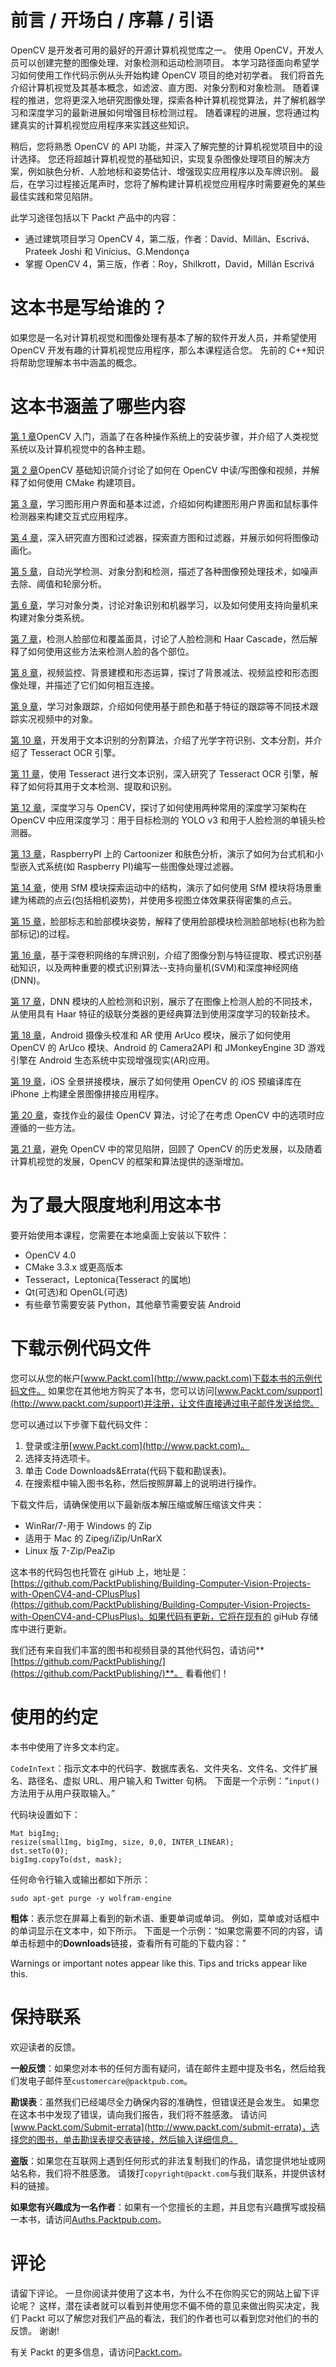 # 前言 / 开场白 / 序幕 / 引语

OpenCV 是开发者可用的最好的开源计算机视觉库之一。 使用 OpenCV，开发人员可以创建完整的图像处理、对象检测和运动检测项目。 本学习路径面向希望学习如何使用工作代码示例从头开始构建 OpenCV 项目的绝对初学者。 我们将首先介绍计算机视觉及其基本概念，如滤波、直方图、对象分割和对象检测。 随着课程的推进，您将更深入地研究图像处理，探索各种计算机视觉算法，并了解机器学习和深度学习的最新进展如何增强目标检测过程。 随着课程的进展，您将通过构建真实的计算机视觉应用程序来实践这些知识。

稍后，您将熟悉 OpenCV 的 API 功能，并深入了解完整的计算机视觉项目中的设计选择。 您还将超越计算机视觉的基础知识，实现复杂图像处理项目的解决方案，例如肤色分析、人脸地标和姿势估计、增强现实应用程序以及车牌识别。 最后，在学习过程接近尾声时，您将了解构建计算机视觉应用程序时需要避免的某些最佳实践和常见陷阱。

此学习途径包括以下 Packt 产品中的内容：

*   通过建筑项目学习 OpenCV 4，第二版，作者：David、Millán、Escrivá、Prateek Joshi 和 Vinícius、G.Mendonça
*   掌握 OpenCV 4，第三版，作者：Roy，Shilkrott，David，Millán Escrivá

# 这本书是写给谁的？

如果您是一名对计算机视觉和图像处理有基本了解的软件开发人员，并希望使用 OpenCV 开发有趣的计算机视觉应用程序，那么本课程适合您。 先前的 C++知识将帮助您理解本书中涵盖的概念。

# 这本书涵盖了哪些内容

[第 1 章](https://cdp.packtpub.com/buildingcomputervisionprojectswithopencv4andcplusplus/wp-admin/post.php?post=79&action=edit)OpenCV 入门，涵盖了在各种操作系统上的安装步骤，并介绍了人类视觉系统以及计算机视觉中的各种主题。

[第 2 章](https://cdp.packtpub.com/buildingcomputervisionprojectswithopencv4andcplusplus/wp-admin/post.php?post=80&action=edit)OpenCV 基础知识简介讨论了如何在 OpenCV 中读/写图像和视频，并解释了如何使用 CMake 构建项目。

[第 3 章](https://cdp.packtpub.com/buildingcomputervisionprojectswithopencv4andcplusplus/wp-admin/post.php?post=76&action=edit)，学习图形用户界面和基本过滤，介绍如何构建图形用户界面和鼠标事件检测器来构建交互式应用程序。

[第 4 章](https://cdp.packtpub.com/buildingcomputervisionprojectswithopencv4andcplusplus/wp-admin/post.php?post=75&action=edit)，深入研究直方图和过滤器，探索直方图和过滤器，并展示如何将图像动画化。

[第 5 章](https://cdp.packtpub.com/buildingcomputervisionprojectswithopencv4andcplusplus/wp-admin/post.php?post=78&action=edit)，自动光学检测、对象分割和检测，描述了各种图像预处理技术，如噪声去除、阈值和轮廓分析。

[第 6 章](https://cdp.packtpub.com/buildingcomputervisionprojectswithopencv4andcplusplus/wp-admin/post.php?post=73&action=edit)，学习对象分类，讨论对象识别和机器学习，以及如何使用支持向量机来构建对象分类系统。

[第 7 章](https://cdp.packtpub.com/buildingcomputervisionprojectswithopencv4andcplusplus/wp-admin/post.php?post=77&action=edit)，检测人脸部位和覆盖面具，讨论了人脸检测和 Haar Cascade，然后解释了如何使用这些方法来检测人脸的各个部位。

[第 8 章](https://cdp.packtpub.com/buildingcomputervisionprojectswithopencv4andcplusplus/wp-admin/post.php?post=70&action=edit)，视频监控、背景建模和形态运算，探讨了背景减法、视频监控和形态图像处理，并描述了它们如何相互连接。

[第 9 章](https://cdp.packtpub.com/buildingcomputervisionprojectswithopencv4andcplusplus/wp-admin/post.php?post=74&action=edit)，学习对象跟踪，介绍如何使用基于颜色和基于特征的跟踪等不同技术跟踪实况视频中的对象。

[第 10 章](https://cdp.packtpub.com/buildingcomputervisionprojectswithopencv4andcplusplus/wp-admin/post.php?post=72&action=edit)，开发用于文本识别的分割算法，介绍了光学字符识别、文本分割，并介绍了 Tesseract OCR 引擎。

[第 11 章](https://cdp.packtpub.com/buildingcomputervisionprojectswithopencv4andcplusplus/wp-admin/post.php?post=71&action=edit)，使用 Tesseract 进行文本识别，深入研究了 Tesseract OCR 引擎，解释了如何将其用于文本检测、提取和识别。

[第 12 章](https://cdp.packtpub.com/buildingcomputervisionprojectswithopencv4andcplusplus/wp-admin/post.php?post=69&action=edit)，深度学习与 OpenCV，探讨了如何使用两种常用的深度学习架构在 OpenCV 中应用深度学习：用于目标检测的 YOLO v3 和用于人脸检测的单镜头检测器。

[第 13 章](https://cdp.packtpub.com/buildingcomputervisionprojectswithopencv4andcplusplus/wp-admin/post.php?post=68&action=edit)，RaspberryPI 上的 Cartoonizer 和肤色分析，演示了如何为台式机和小型嵌入式系统(如 Raspberry PI)编写一些图像处理过滤器。

[第 14 章](https://cdp.packtpub.com/buildingcomputervisionprojectswithopencv4andcplusplus/wp-admin/post.php?post=65&action=edit)，使用 SfM 模块探索运动中的结构，演示了如何使用 SfM 模块将场景重建为稀疏的点云(包括相机姿势)，并使用多视图立体效果获得密集的点云。

[第 15 章](https://cdp.packtpub.com/buildingcomputervisionprojectswithopencv4andcplusplus/wp-admin/post.php?post=62&action=edit)，脸部标志和脸部模块姿势，解释了使用脸部模块检测脸部地标(也称为脸部标记)的过程。

[第 16 章](https://cdp.packtpub.com/buildingcomputervisionprojectswithopencv4andcplusplus/wp-admin/post.php?post=63&action=edit)，基于深卷积网络的车牌识别，介绍了图像分割与特征提取、模式识别基础知识，以及两种重要的模式识别算法--支持向量机(SVM)和深度神经网络(DNN)。

[第 17 章](https://cdp.packtpub.com/buildingcomputervisionprojectswithopencv4andcplusplus/wp-admin/post.php?post=64&action=edit)，DNN 模块的人脸检测和识别，展示了在图像上检测人脸的不同技术，从使用具有 Haar 特征的级联分类器的更经典算法到使用深度学习的较新技术。

[第 18 章](https://cdp.packtpub.com/buildingcomputervisionprojectswithopencv4andcplusplus/wp-admin/post.php?post=67&action=edit)，Android 摄像头校准和 AR 使用 ArUco 模块，展示了如何使用 OpenCV 的 ArUco 模块、Android 的 Camera2API 和 JMonkeyEngine 3D 游戏
引擎在 Android 生态系统中实现增强现实(AR)应用。

[第 19 章](https://cdp.packtpub.com/buildingcomputervisionprojectswithopencv4andcplusplus/wp-admin/post.php?post=59&action=edit)，iOS 全景拼接模块，展示了如何使用 OpenCV 的 iOS 预编译库在 iPhone 上构建全景图像拼接应用程序。

[第 20 章](https://cdp.packtpub.com/buildingcomputervisionprojectswithopencv4andcplusplus/wp-admin/post.php?post=61&action=edit)，查找作业的最佳 OpenCV 算法，讨论了在考虑 OpenCV 中的选项时应遵循的一些方法。

[第 21 章](https://cdp.packtpub.com/buildingcomputervisionprojectswithopencv4andcplusplus/wp-admin/post.php?post=60&action=edit)，避免 OpenCV 中的常见陷阱，回顾了 OpenCV 的历史发展，以及随着计算机视觉的发展，OpenCV 的框架和算法提供的逐渐增加。

# 为了最大限度地利用这本书

要开始使用本课程，您需要在本地桌面上安装以下软件：

*   OpenCV 4.0
*   CMake 3.3.x 或更高版本
*   Tesseract，Leptonica(Tesseract 的属地)
*   Qt(可选)和 OpenGL(可选)
*   有些章节需要安装 Python，其他章节需要安装 Android

# 下载示例代码文件

您可以从您的帐户[www.Packt.com](http://www.packt.com)下载本书的示例代码文件。 如果您在其他地方购买了本书，您可以访问[www.Packt.com/support](http://www.packt.com/support)并注册，让文件直接通过电子邮件发送给您。

您可以通过以下步骤下载代码文件：

1.  登录或注册[www.Packt.com](http://www.packt.com)。
2.  选择支持选项卡。
3.  单击 Code Downloads&Errata(代码下载和勘误表)。
4.  在搜索框中输入图书名称，然后按照屏幕上的说明进行操作。

下载文件后，请确保使用以下最新版本解压缩或解压缩该文件夹：

*   WinRar/7-用于 Windows 的 Zip
*   适用于 Mac 的 Zipeg/iZip/UnRarX
*   Linux 版 7-Zip/PeaZip

这本书的代码包也托管在 giHub 上，地址是：[https://github.com/PacktPublishing/Building-Computer-Vision-Projects-with-OpenCV4-and-CPlusPlus](https://github.com/PacktPublishing/Building-Computer-Vision-Projects-with-OpenCV4-and-CPlusPlus)。如果代码有更新，它将在现有的 giHub 存储库中进行更新。

我们还有来自我们丰富的图书和视频目录的其他代码包，请访问**[https://github.com/PacktPublishing/](https://github.com/PacktPublishing/)**。 看看他们！

# 使用的约定

本书中使用了许多文本约定。

`CodeInText`：指示文本中的代码字、数据库表名、文件夹名、文件名、文件扩展名、路径名、虚拟 URL、用户输入和 Twitter 句柄。 下面是一个示例：“`input()`方法用于从用户获取输入。”

代码块设置如下：

```
Mat bigImg;
resize(smallImg, bigImg, size, 0,0, INTER_LINEAR);
dst.setTo(0);
bigImg.copyTo(dst, mask);
```

任何命令行输入或输出都如下所示：

```
sudo apt-get purge -y wolfram-engine
```

**粗体**：表示您在屏幕上看到的新术语、重要单词或单词。 例如，菜单或对话框中的单词显示在文本中，如下所示。 下面是一个示例：“如果您需要不同的内容，请单击标题中的**Downloads**链接，查看所有可能的下载内容：”

Warnings or important notes appear like this. Tips and tricks appear like this.

# 保持联系

欢迎读者的反馈。

**一般反馈**：如果您对本书的任何方面有疑问，请在邮件主题中提及书名，然后给我们发电子邮件至`customercare@packtpub.com`。

**勘误表**：虽然我们已经竭尽全力确保内容的准确性，但错误还是会发生。 如果您在这本书中发现了错误，请向我们报告，我们将不胜感激。 请访问[www.Packt.com/Submit-errata](http://www.packt.com/submit-errata)，选择您的图书，单击勘误表提交表链接，然后输入详细信息。

**盗版**：如果您在互联网上遇到任何形式的非法复制我们的作品，请您提供地址或网站名称，我们将不胜感激。 请拨打`copyright@packt.com`与我们联系，并提供该材料的链接。

**如果您有兴趣成为一名作者**：如果有一个您擅长的主题，并且您有兴趣撰写或投稿一本书，请访问[Auths.Packtpub.com](http://authors.packtpub.com/)。

# 评论

请留下评论。 一旦你阅读并使用了这本书，为什么不在你购买它的网站上留下评论呢？ 这样，潜在读者就可以看到并使用您不偏不倚的意见来做出购买决定，我们 Packt 可以了解您对我们产品的看法，我们的作者也可以看到您对他们的书的反馈。 谢谢!

有关 Packt 的更多信息，请访问[Packt.com](http://www.packt.com/)。